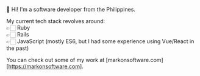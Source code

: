👋 Hi! I'm a software developer from the Philippines.

My current tech stack revolves around:  
👉🏻 Ruby  
👉🏻 Rails  
👉🏻 JavaScript (mostly ES6, but I had some experience using Vue/React in the past)  

You can check out some of my work at [markonsoftware.com][https://markonsoftware.com].
